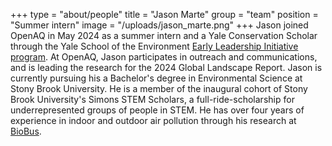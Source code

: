 +++
type = "about/people"
title = "Jason Marte"
group = "team"
position = "Summer intern"
image = "/uploads/jason_marte.png"
+++
Jason joined OpenAQ in May 2024 as a summer intern and a Yale Conservation Scholar through the Yale School of the Environment [Early Leadership Initiative program](https://conservationscholars.yale.edu/). At OpenAQ, Jason participates in outreach and communications, and is leading the research for the 2024 Global Landscape Report. Jason is currently pursuing his a Bachelor's degree in Environmental Science at Stony Brook University. He is a member of the inaugural cohort of Stony Brook University's Simons STEM Scholars, a full-ride-scholarship for underrepresented groups of people in STEM. He has over four years of experience in indoor and outdoor air pollution through his research at [BioBus](https://www.biobus.org/).
